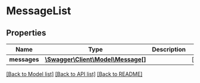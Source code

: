 # MessageList

## Properties
Name | Type | Description | Notes
------------ | ------------- | ------------- | -------------
**messages** | [**\Swagger\Client\Model\Message[]**](Message.md) |  | [optional] 

[[Back to Model list]](../README.md#documentation-for-models) [[Back to API list]](../README.md#documentation-for-api-endpoints) [[Back to README]](../README.md)


